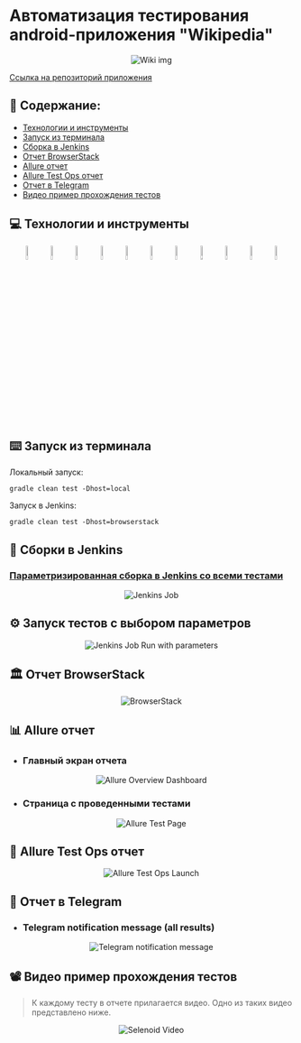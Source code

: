 # Автоматизация тестирования android-приложения  "Wikipedia"

<p align="center">
<img title="Wiki img" src="images/picture/gettyimages-1235659297_custom-1ac40115b6832166e561a5c258236e703b6684a1.jpeg">
</p> 
<a target="_blank" href="https://github.com/wikimedia/apps-android-wikipedia/releases">Ссылка на репозиторий приложения</a>

## :page_with_curl: Содержание:

- <a href="#computer-технологии-и-инструменты">Технологии и инструменты</a>
- <a href="#keyboard-запуск-из-терминала">Запуск из терминала</a>
- <a href="#robot-сборки-в-Jenkins">Сборка в Jenkins</a>
- <a href="#classical_building-отчет-browserstack">Отчет BrowserStack</a>
- <a href="#classical_building-allure-отчет">Allure отчет</a>
- <a href="#hammer-test-ops-отчет">Allure Test Ops отчет</a>
- <a href="#robot-отчет-в-telegram">Отчет в Telegram</a>
- <a href="#film_projector-видео-пример-прохождения-тестов">Видео пример прохождения тестов</a>

## :computer: Технологии и инструменты

<p align="center">
<img width="8%" title="IntelliJ IDEA" src="images/logo/Intelij_IDEA.svg">
<img width="8%" title="Java" src="images/logo/Java.svg">
<img width="8%" title="JUnit5" src="images/logo/JUnit5.svg">
<img width="8%" title="Selenide" src="images/logo/Selenide.svg">
<img width="8%" title="Gradle" src="images/logo/Gradle.svg">
<img width="8%" title="GitHub" src="images/logo/GitHub.svg">
<img width="8%" title="Jenkins" src="images/logo/Jenkins.svg">
<img width="8%" title="Allure Report" src="images/logo/Allure_Report.svg">
<img width="8%" title="Allure TestOps" src="images/logo/AllureTestOps.svg">
<img width="8%" title="Telegram" src="images/logo/Telegram.svg">
<img width="8%" title="Telegram" src="images/logo/appium.svg">
</p>

## :keyboard: Запуск из терминала

Локальный запуск:

```
gradle clean test -Dhost=local
```

Запуск в Jenkins:

```
gradle clean test -Dhost=browserstack
```

## :robot: Сборки в Jenkins

### <a target="_blank" href="https://jenkins.autotests.cloud/job/qa_guru_Jenkinsjob_MyMobileDiploma/">Параметризированная сборка в Jenkins со всеми тестами</a>

<p align="center">
<img title="Jenkins Job" src="images/screenshots/Screenshot 2022-09-11 at 19.11.44.png">
</p>

## :gear: Запуск тестов с выбором параметров

<p align="center">
<img title="Jenkins Job Run with parameters" src="images/screenshots/Screenshot 2022-09-11 at 19.21.17.png">
</p>

## :classical_building: Отчет BrowserStack

<p align="center">
<img title="BrowserStack" src="images/screenshots/Screenshot 2022-09-11 at 19.27.06.png">
</p>

## :bar_chart: Allure отчет

- ### Главный экран отчета

<p align="center">
<img title="Allure Overview Dashboard" src="images/screenshots/Screenshot 2022-09-11 at 19.28.41.png">
</p>

- ### Страница с проведенными тестами

<p align="center">
<img title="Allure Test Page" src="images/screenshots/Screenshot 2022-09-11 at 19.30.04.png">
</p>

## :hammer: Allure Test Ops отчет

<p align="center">
<img title="Allure Test Ops Launch" src="images/screenshots/Screenshot 2022-09-11 at 19.32.19.png">
</p>

## :robot: Отчет в Telegram

- ### Telegram notification message (all results)

<p align="center">
<img title="Telegram notification message" src="images/screenshots/Screenshot 2022-09-11 at 19.36.35.png">
</p>

## :film_projector: Видео пример прохождения тестов

> К каждому тесту в отчете прилагается видео. Одно из таких видео представлено ниже.
<p align="center">
  <img title="Selenoid Video" src="images/gif/ezgif.com-gif-maker (1).gif">
</p>
